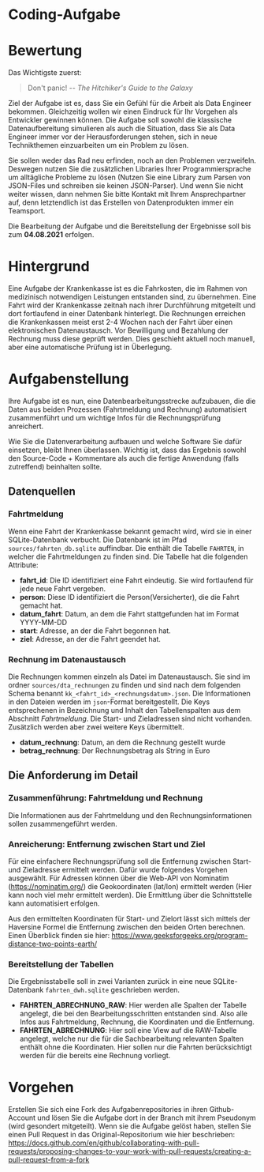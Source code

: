 # Coding-Aufgabe

# Bewertung

Das Wichtigste zuerst: 
> Don't panic! -- *The Hitchiker's Guide to the Galaxy*

Ziel der Aufgabe ist es, dass Sie ein Gefühl für die Arbeit als Data Engineer bekommen. Gleichzeitig wollen wir einen Eindruck für Ihr Vorgehen als Entwickler gewinnen können. 
Die Aufgabe soll sowohl die klassische Datenaufbereitung simulieren als auch die Situation, dass Sie als Data Engineer immer vor der Herausforderungen stehen, sich in neue Technikthemen einzuarbeiten um ein Problem zu lösen. 

Sie sollen weder das Rad neu erfinden, noch an den Problemen verzweifeln. Deswegen nutzen Sie die zusätzlichen Libraries Ihrer Programmiersprache um alltägliche Probleme zu lösen (Nutzen Sie eine Library zum Parsen von JSON-Files und schreiben sie keinen JSON-Parser). Und wenn Sie nicht weiter wissen, dann nehmen Sie bitte Kontakt mit Ihrem Ansprechpartner auf, denn letztendlich ist das Erstellen von Datenprodukten immer ein Teamsport.

Die Bearbeitung der Aufgabe und die Bereitstellung der Ergebnisse soll bis zum **04.08.2021** erfolgen. 

# Hintergrund

Eine Aufgabe der Krankenkasse ist es die Fahrkosten, die im Rahmen von medizinisch notwendigen Leistungen entstanden sind, zu übernehmen. Eine Fahrt wird der Krankenkasse zeitnah nach ihrer Durchführung mitgeteilt und dort fortlaufend in einer Datenbank hinterlegt. 
Die Rechnungen erreichen die Krankenkassen meist erst 2-4 Wochen nach der Fahrt über einen elektronischen Datenaustausch. Vor Bewilligung und Bezahlung der Rechnung muss diese geprüft werden. Dies geschieht aktuell noch manuell, aber eine automatische Prüfung ist in Überlegung.

# Aufgabenstellung

Ihre Aufgabe ist es nun, eine Datenbearbeitungsstrecke aufzubauen, die die Daten aus beiden Prozessen (Fahrtmeldung und Rechnung) automatisiert zusammenführt und um wichtige Infos für die Rechnungsprüfung anreichert. 

Wie Sie die Datenverarbeitung aufbauen und welche Software Sie dafür einsetzen, bleibt Ihnen überlassen. Wichtig ist, dass das Ergebnis sowohl den Source-Code + Kommentare als auch die fertige Anwendung (falls zutreffend) beinhalten sollte. 

## Datenquellen

### Fahrtmeldung

Wenn eine Fahrt der Krankenkasse bekannt gemacht wird, wird sie in einer SQLite-Datenbank verbucht. Die Datenbank ist im Pfad `sources/fahrten_db.sqlite` auffindbar. Die enthält die Tabelle `FAHRTEN`, in welcher die Fahrtmeldungen zu finden sind. Die Tabelle hat die folgenden Attribute:

- **fahrt_id**: Die ID identifiziert eine Fahrt eindeutig. Sie wird fortlaufend für jede neue Fahrt vergeben. 
- **person**: Diese ID identifiziert die Person(Versicherter), die die Fahrt gemacht hat. 
- **datum_fahrt**: Datum, an dem die Fahrt stattgefunden hat im Format YYYY-MM-DD
- **start**: Adresse, an der die Fahrt begonnen hat.
- **ziel**: Adresse, an der die Fahrt geendet hat.

### Rechnung im Datenaustausch

Die Rechnungen kommen einzeln als Datei im Datenaustausch. Sie sind im ordner `sources/dta_rechnungen` zu finden und sind nach dem folgenden Schema benannt `kk_<fahrt_id>_<rechnungsdatum>.json`. Die Informationen in den Dateien werden im `json`-Format bereitgestellt. Die Keys entsprechenen in Bezeichnung und Inhalt den Tabellenspalten aus dem Abschnitt *Fahrtmeldung*. Die Start- und Zieladressen sind nicht vorhanden. Zusätzlich werden aber zwei weitere Keys übermittelt.
- **datum_rechnung**: Datum, an dem die Rechnung gestellt wurde
- **betrag_rechnung**: Der Rechnungsbetrag als String in Euro 

## Die Anforderung im Detail

### Zusammenführung: Fahrtmeldung und Rechnung

Die Informationen aus der Fahrtmeldung und den Rechnungsinformationen sollen zusammengeführt werden. 

### Anreicherung: Entfernung zwischen Start und Ziel

Für eine einfachere Rechnungsprüfung soll die Entfernung zwischen Start- und Zieladresse ermittelt werden. Dafür wurde folgendes Vorgehen ausgewählt.
Für Adressen können über die Web-API von Nominatim (https://nominatim.org/) die Geokoordinaten (lat/lon) ermittelt werden (Hier kann noch viel mehr ermittelt werden). Die Ermittlung über die Schnittstelle kann automatisiert erfolgen.

Aus den ermittelten Koordinaten für Start- und Zielort lässt sich mittels der Haversine Formel die Entfernung zwischen den beiden Orten berechnen. Einen Überblick finden sie hier: https://www.geeksforgeeks.org/program-distance-two-points-earth/


### Bereitstellung der Tabellen 

Die Ergebnisstabelle soll in zwei Varianten zurück in eine neue SQLite-Datenbank `fahrten_dwh.sqlite` geschrieben werden. 
- **FAHRTEN_ABRECHNUNG_RAW**: Hier werden alle Spalten der Tabelle angelegt, die bei den Bearbeitungsschritten entstanden sind. Also alle Infos aus Fahrtmeldung, Rechnung, die Koordinaten und die Entfernung.
- **FAHRTEN_ABRECHNUNG**: Hier soll eine View auf die RAW-Tabelle angelegt, welche nur die für die Sachbearbeitung relevanten Spalten enthält ohne die Koordinaten. Hier sollen nur die Fahrten berücksichtigt werden für die bereits eine Rechnung vorliegt. 


# Vorgehen

Erstellen Sie sich eine Fork des Aufgabenrepositories in ihren Github-Account und lösen Sie die Aufgabe dort in der Branch mit ihrem Pseudonym (wird gesondert mitgeteilt). Wenn sie die Aufgabe gelöst haben, stellen Sie einen Pull Request in das Original-Repositorium wie hier beschrieben: https://docs.github.com/en/github/collaborating-with-pull-requests/proposing-changes-to-your-work-with-pull-requests/creating-a-pull-request-from-a-fork


